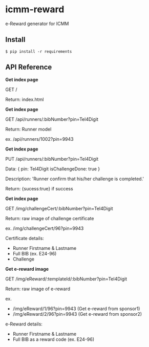 # icmm-reward
e-Reward generator for ICMM

## Install

    $ pip install -r requirements

## API Reference
**Get index page**

GET / 

Return: index.html

**Get index page**

GET /api/runners/:bibNumber?pin=Tel4Digit

Return: Runner model

ex. /api/runners/1002?pin=9943

**Get index page**

PUT /api/runners/:bibNumber?pin=Tel4Digit

Data: {
    pin: Tel4Digit
    isChallengeDone: true
}  

Description: 'Runner confirm that his/her challenge is completed.'

Return: {sucess:true} if success

**Get index page**

GET /img/challengeCert/:bibNumber?pin=Tel4Digit

Return: raw image of challenge certificate

ex. /img/challengeCert/96?pin=9943

Certificate details:
- Runner Firstname & Lastname
- Full BIB (ex. E24-96)
- Challenge

**Get e-reward image**

GET /img/eReward/:templateId/:bibNumber?pin=Tel4Digit

Return: raw image of e-reward 

ex. 
- /img/eReward/1/96?pin=9943 (Get e-reward from sponsor1)
- /img/eReward/2/96?pin=9943 (Get e-reward from sponsor2)

e-Reward details:
- Runner Firstname & Lastname
- Full BIB as a reward code (ex. E24-96)
